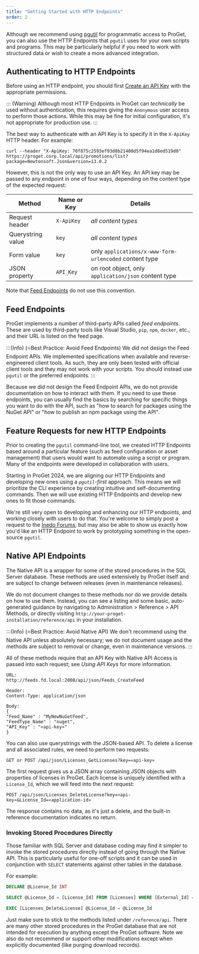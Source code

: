 ```yaml
---
title: "Getting Started with HTTP Endpoints"
order: 2
---
```


Although we recommend using [pgutil](/docs/proget/reference-api/proget-pgutil) for programmatic access to ProGet, you can also use the HTTP Endpoints that `pgutil` uses for your own scripts and programs. This may be particularly helpful if you need to work with structured data or wish to create a more advanced integration.

## Authenticating to HTTP Endpoints

Before using an HTTP endpoint, you should first [Create an API Key](/docs/proget/reference-api/proget-apikeys/proget-api-apikeys-create) with the appropriate permissions.

::: (Warning)
Although most HTTP Endpoints in ProGet can *technically* be used without authentication, this requires giving the `Anonymous` user access to perform those actions. While this may be fine for initial configuration, it's not appropriate for production use.
:::

The best way to authenticate with an API Key is to specify it in the `X-ApiKey` HTTP header. For example:

```
curl --header "X-ApiKey: 70f875c2593ef93d0b21400d5f94ea1d8ed519d0" https://proget.corp.local/api/promotions/list?package=Newtonsoft.Json&version=13.0.2
```

However, this is not the only way to use an API Key. An API key may be passed to any endpoint in one of four ways, depending on the content type of the expected request:

| Method | Name or Key | Details |
|----|----|----|
|Request header| `X-ApiKey` | *all content types* |
|Querystring value| `key` | *all content types* |
|Form value| `key` | only `applications/x-www-form-urlencoded` content type |
|JSON property | `API_Key` | on root object, only `application/json` content type |


Note that [Feed Endpoints](#feed-endpoints) do not use this convention. 

## Feed Endpoints

ProGet implements a number of third-party APIs called *feed endpoints*. These are used by third-party tools like Visual Studio, `pip`, `npm`, `docker`, etc., and their URL is listed on the feed page.

:::(Info) (⭐Best Practice: Avoid Feed Endpoints)
We did not design the Feed Endpoint APIs. We implemented specifications when available and reverse-engineered client tools. As such, they are only been tested with official client tools and they may not work with your scripts. You should instead use `pgutil` or the preferred endpoints.
:::

Because we did not design the Feed Endpoint APIs, we do not provide documentation on how to interact with them. If you need to use these endpoints, you can usually find the basics by searching for specific things you want to do with the API, such as "how to search for packages using the NuGet API" or "how to publish an npm package using the API".

## Feature Requests for new HTTP Endpoints

Prior to creating the `pgutil` command-line tool, we created HTTP Endpoints based around a particular feature (such as feed configuration or asset management) that users would want to automate using a script or program. Many of the endpoints were developed in collaboration with users.

Starting in ProGet 2024, we are aligning our HTTP Endpoints and developing new ones using a *`pgutil`-first* approach. This means we will prioritize the CLI experience by creating intuitive and self-documenting commands. Then we will use existing HTTP Endpoints and develop new ones to fit those commands.

We're still very open to developing and enhancing our HTTP endpoints, and working closely with users to do that. You're welcome to simply post a request to the [Inedo Forums](https://forums.inedo.com/), but may also be able to show us exactly how you'd like an HTTP Endpoint to work by prototyping something in the open-source `pgutil`.

##  Native API Endpoints

The Native API is a wrapper for some of the stored procedures in the SQL Server database. These methods are used extensively by ProGet itself and are subject to change between releases (even in maintenance releases).

We do not document changes to these methods nor do we provide details on how to use them. Instead, you can see a listing and some basic, auto-generated guidance by navigating to Administration > Reference > API Methods, or directly visiting `http://your-proget-installation/reference/api` in your installation.
  
:::(Info) (⭐Best Practice: Avoid Native API)
We don't recommend using the Native API unless absolutely necessary; we do not document usage and the methods are subject to removal or change, even in maintenance versions.
:::

All of these methods require that an API Key with Native API Access is passed into each request; see _Using API Keys_ for more information.

```plaintext
URL:
http://feeds.fd.local:2000/api/json/Feeds_CreateFeed

Header:
Content-Type: application/json

Body:
{
"Feed_Name" : "MyNewNuGetFeed",
"FeedType_Name" : "nuget",
"API_Key" : "«api-key»"
}
```

You can also use querystrings with the JSON-based API. To delete a license and all associated rules, we need to perform two requests:

```plaintext
GET or POST /api/json/Licenses_GetLicenses?key=«api-key»
```

The first request gives us a JSON array containing JSON objects with properties of licenses in ProGet. Each license is uniquely identified with a `License_Id`, which we will feed into the next request:

```plaintext
POST /api/json/Licenses_DeleteLicense?key=«api-key»&License_Id=«application-id»
```

The response contains no data, as it's just a delete, and the built-in reference documentation indicates no return.

### Invoking Stored Procedures Directly

Those familiar with SQL Server and database coding may find it simpler to invoke the stored procedures directly instead of going through the Native API. This is particularly useful for one-off scripts and it can be used in conjunction with `SELECT` statements against other tables in the database.

For example:
```sql
DECLARE @License_Id INT

SELECT @License_Id = [License_Id] FROM [Licenses] WHERE [External_Id] = '«MIT, etc.»'

EXEC [Licenses_DeleteLicense] @License_Id = @License_Id
```

Just make sure to stick to the methods listed under `/reference/api`. There are many other stored procedures in the ProGet database that are not intended for execution by anything except the ProGet software. Note we also do not recommend or support other modifications except when explicitly documented (like purging download records).